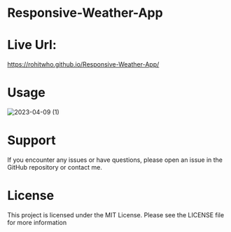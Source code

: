 # Responsive-Weather-App





# Live Url:
https://rohitwho.github.io/Responsive-Weather-App/
# Usage
![2023-04-09 (1)](https://user-images.githubusercontent.com/123782523/230757586-892e44c5-8379-4863-822a-616a2161421f.png)
# Support
 If you encounter any issues or have questions, please open an issue in the GitHub repository or contact me.
 
 # License
 This project is licensed under the MIT License. Please see the LICENSE file for more information
